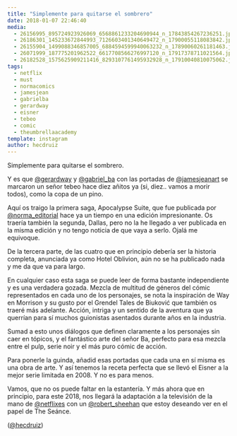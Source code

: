 ```yaml
---
title: "Simplemente para quitarse el sombrero"
date: 2018-01-07 22:46:40
media: 
  - 26156995_895724923926069_6568861233204690944_n_17843854267236251.jpg
  - 26186301_145233672844993_7126603401340649472_n_17900055118083842.jpg
  - 26155904_1499088346857005_6884594599940063232_n_17890060261181463.jpg
  - 26071999_187775201962522_6617708566276997120_n_17917378711021564.jpg
  - 26182528_1575625909211416_8293107761495932928_n_17910040810075062.jpg
tags: 
  - netflix
  - must
  - normacomics
  - jamesjean
  - gabrielba
  - gerardway
  - eisner
  - tebeo
  - comic
  - theumbrellaacademy
template: instagram
author: hecdruiz
---
```


Simplemente para quitarse el sombrero.


Y es que [@gerardway](https://instagram.com/gerardway) y [@gabriel_ba](https://instagram.com/gabriel_ba) con las portadas de [@jamesjeanart](https://instagram.com/jamesjeanart) se marcaron un señor tebeo hace diez añitos ya (si, diez.. vamos a morir todos), como la copa de un pino.


Aquí os traigo la primera saga, Apocalypse Suite, que fue publicada por [@norma_editorial](https://instagram.com/norma_editorial) hace ya un tiempo en una edición impresionante. Os traería también la segunda, Dallas, pero no la he llegado a ver publicada en la misma edición y no tengo noticia de que vaya a serlo. Ojalá me equivoque.


De la tercera parte, de las cuatro que en principio debería ser la historia completa, anunciada ya como Hotel Oblivion, aún no se ha publicado nada y me da que va para largo.


En cualquier caso esta saga se puede leer de forma bastante independiente y es una verdadera gozada. Mezcla de multitud de géneros del cómic representados en cada uno de los personajes, se nota la inspiración de Way en Morrison y su gusto por el Grendel Tales de Biuković que también os traeré más adelante. Acción, intriga y un sentido de la aventura que ya querrían para sí muchos guionistas asentados durante años en la industria.


Sumad a esto unos diálogos que definen claramente a los personajes sin caer en tópicos, y el fantástico arte del señor Ba, perfecto para esa mezcla entre el pulp, serie noir y el más puro cómic de acción.


Para ponerle la guinda, añadid esas portadas que cada una en sí misma es una obra de arte. Y así tenemos la receta perfecta que se llevó el Eisner a la mejor serie limitada en 2008. Y no es para menos.


Vamos, que no os puede faltar en la estantería. Y más ahora que en principio, para este 2018, nos llegará la adaptación a la televisión de la mano de [@netflixes](https://instagram.com/netflixes) con un [@robert_sheehan](https://instagram.com/robert_sheehan) que estoy deseando ver en el papel de The Seánce.




([@hecdruiz](https://instagram.com/hecdruiz))





